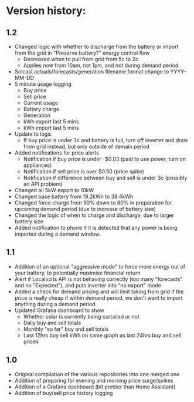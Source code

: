 # Version history:
## 1.2
- Changed logic with whether to discharge from the battery or import from the grid in "Preserve battery?" energy control flow
    - Decreased when to pull from grid from 5c to 2c
    - Applies now from 10am, not 1pm, and not during demand period
- Solcast actuals/forecasts/generation filename format change to YYYY-MM-DD
- 5 minute usage logging
    - Buy price
    - Sell price
    - Current usage
    - Battery charge
    - Generation
    - kWh export last 5 mins
    - kWh import last 5 mins
- Update to logic
    - If buy price is under 3c and battery is full, turn off inverter and draw from grid instead, but only outside of demain period
- Added notifications for price alerts
    - Notification if buy price is under -$0.03 (paid to use power, turn on appliances)
    - Notification if sell price is over $0.50 (price spike)
    - Notification if difference between buy and sell is under 3c (possibly an API problem)
- Changed all 5kW export to 10kW
- Changed base battery from 19.2kWh to 38.4kWh
- Changed force charge from 90% down to 80% in preparation for upcoming demand period (due to increase of battery size)
- Changed the logic of when to charge and discharge, due to larger battery size
- Added notification to phone if it is detected that any power is being imported during a demand window.

## 1.1
- Addition of an optional "aggressive mode" to force more energy out of your battery, to potentially maximise financial return
- Alert if Localvolts API is not behaving correctly (too many "forecasts" and no "Expected"), and puts inverter into "no export" mode
- Added a check for demand pricing and will limit taking from grid if the price is really cheap if within demand period, we don't want to import anything during a demand period
- Updated Grafana dashboard to show
    - Whether solar is currently being curtailed or not
    - Daily buy and sell totals
    - Monthly "so far" buy and sell totals
    - Last 12hrs buy sell kWh on same graph as last 24hrs buy and sell prices

## 1.0
- Original compilation of the various repositories into one merged one
- Addition of preparing for evening and morning price surge/spikes
- Addition of a Grafana dashboard (bit prettier than Home Assistant)
- Addition of buy/sell price history logging
